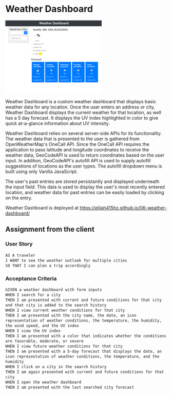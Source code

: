 # Weather Dashboard

![Dashboard Thumbnail](assets/weatherThumbnail.png)

Weather Dashboard is a custom weather dashboard that displays basic weather data for any location. Once the user enters an address or city, Weather Dashboard displays the current weather for that location, as well has a 5 day forecast. It displays the UV index highlighted in color to give quick at-a-glance information about UV intensity.

Weather Dashboard relies on several server-side APIs for its functionality. The weather data that is presented to the user is gathered from OpenWeatherMap's OneCall API. Since the OneCall API requires the application to pass latitude and longitude coordinates to receive the weather data, GeoCodeAPI is used to return coordinates based on the user input. In addition, GeoCodeAPI's autofill API is used to supply autofill suggestions of locations as the user types. The autofill dropdown menu is built using only Vanilla JavaScript. 

The user's past entries are stored persistantly and displayed underneath the input field. This data is used to display the user's most recently entered location, and weather data for past entries can be easily loaded by clicking on the entry.

Weather Dashboard is deployed at https://elijah415hz.github.io/06-weather-dashboard/


## Assignment from the client
### User Story

```
AS A traveler
I WANT to see the weather outlook for multiple cities
SO THAT I can plan a trip accordingly
```

### Acceptance Criteria

```
GIVEN a weather dashboard with form inputs
WHEN I search for a city
THEN I am presented with current and future conditions for that city and that city is added to the search history
WHEN I view current weather conditions for that city
THEN I am presented with the city name, the date, an icon representation of weather conditions, the temperature, the humidity, the wind speed, and the UV index
WHEN I view the UV index
THEN I am presented with a color that indicates whether the conditions are favorable, moderate, or severe
WHEN I view future weather conditions for that city
THEN I am presented with a 5-day forecast that displays the date, an icon representation of weather conditions, the temperature, and the humidity
WHEN I click on a city in the search history
THEN I am again presented with current and future conditions for that city
WHEN I open the weather dashboard
THEN I am presented with the last searched city forecast
```